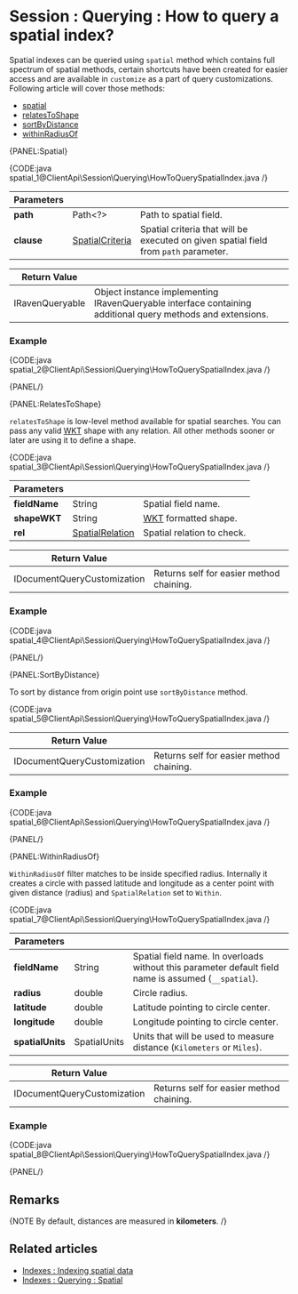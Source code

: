 # Session : Querying : How to query a spatial index?

Spatial indexes can be queried using `spatial` method which contains full spectrum of spatial methods, certain shortcuts have been created for easier access and are available in `customize` as a part of query customizations. Following article will cover those methods:

- [spatial](../../../client-api/session/querying/how-to-query-a-spatial-index#spatial)
- [relatesToShape](../../../client-api/session/querying/how-to-query-a-spatial-index#relatestoshape)
- [sortByDistance](../../../client-api/session/querying/how-to-query-a-spatial-index#sortbydistance)
- [withinRadiusOf](../../../client-api/session/querying/how-to-query-a-spatial-index#withinradiusof)

{PANEL:Spatial}

{CODE:java spatial_1@ClientApi\Session\Querying\HowToQuerySpatialIndex.java /}

| Parameters | | |
| ------------- | ------------- | ----- |
| **path** | Path<?> | Path to spatial field. |
| **clause** | [SpatialCriteria](../../../glossary/spatial-criteria-factory) | Spatial criteria that will be executed on given spatial field from `path` parameter. |

| Return Value | |
| ------------- | ----- |
| IRavenQueryable | Object instance implementing IRavenQueryable interface containing additional query methods and extensions. |

### Example

{CODE:java spatial_2@ClientApi\Session\Querying\HowToQuerySpatialIndex.java /}

{PANEL/}

{PANEL:RelatesToShape}

`relatesToShape` is low-level method available for spatial searches. You can pass any valid [WKT](https://en.wikipedia.org/wiki/Well-known_text_representation_of_geometry) shape with any relation.  All other methods sooner or later are using it to define a shape.

{CODE:java spatial_3@ClientApi\Session\Querying\HowToQuerySpatialIndex.java /}

| Parameters | | |
| ------------- | ------------- | ----- |
| **fieldName** | String | Spatial field name. |
| **shapeWKT** | String | [WKT](https://en.wikipedia.org/wiki/Well-known_text_representation_of_geometry) formatted shape. |
| **rel** | [SpatialRelation](../../../glossary/spatial-relation) | Spatial relation to check. |

| Return Value | |
| ------------- | ----- |
| IDocumentQueryCustomization | Returns self for easier method chaining. |

### Example

{CODE:java spatial_4@ClientApi\Session\Querying\HowToQuerySpatialIndex.java /}

{PANEL/}

{PANEL:SortByDistance}

To sort by distance from origin point use `sortByDistance` method.

{CODE:java spatial_5@ClientApi\Session\Querying\HowToQuerySpatialIndex.java /}

| Return Value | |
| ------------- | ----- |
| IDocumentQueryCustomization | Returns self for easier method chaining. |

### Example

{CODE:java spatial_6@ClientApi\Session\Querying\HowToQuerySpatialIndex.java /}

{PANEL/}

{PANEL:WithinRadiusOf}

`WithinRadiusOf` filter matches to be inside specified radius. Internally it creates a circle with passed latitude and longitude as a center point with given distance (radius) and `SpatialRelation` set to `Within`.

{CODE:java spatial_7@ClientApi\Session\Querying\HowToQuerySpatialIndex.java /}

| Parameters | | |
| ------------- | ------------- | ----- |
| **fieldName** | String | Spatial field name. In overloads without this parameter default field name is assumed (`__spatial`). |
| **radius** | double | Circle radius. | 
| **latitude** | double | Latitude pointing to circle center. |
| **longitude** | double | Longitude pointing to circle center. |
| **spatialUnits** | SpatialUnits | Units that will be used to measure distance (`Kilometers` or `Miles`). |

| Return Value | |
| ------------- | ----- |
| IDocumentQueryCustomization | Returns self for easier method chaining. |

### Example

{CODE:java spatial_8@ClientApi\Session\Querying\HowToQuerySpatialIndex.java /}

{PANEL/}

## Remarks

{NOTE By default, distances are measured in **kilometers**. /}

## Related articles

- [Indexes : Indexing spatial data](../../../indexes/indexing-spatial-data)   
- [Indexes : Querying : Spatial](../../../indexes/querying/spatial)   